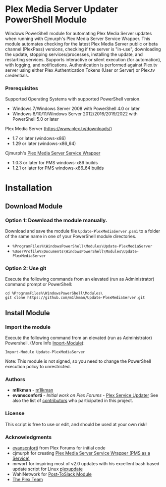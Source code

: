 # Plex Media Server Updater PowerShell Module
Windows PowerShell module for automating Plex Media Server updates when running with Cjmurph's Plex Media Server Service Wrapper. This module automates checking for the latest Plex Media Server public or beta channel (PlexPass) versions, checking if the server is "in-use", downloading the update, stopping services/processes, installing the update, and restarting services. Supports interactive or silent execution (for automation), with logging, and notifications. Authentication is performed against Plex.tv server using either Plex Authentication Tokens (User or Server) or Plex.tv credentials.
### Prerequisites
  Supported Operating Systems with supported PowerShell version.
  * Windows 7/Windows Server 2008 with PowerShell 4.0 or later
  * Windows 8/10/11/Windows Server 2012/2016/2019/2022 with PowerShell 5.0 or later
 
  Plex Media Server (https://www.plex.tv/downloads/)
  * 1.7 or later (windows-x86)
  * 1.29 or later (windows-x86_64)

  Cjmurph's [Plex Media Server Service Wrapper](https://github.com/cjmurph/PmsService)
  * 1.0.3 or later for PMS windows-x86 builds
  * 1.2.1 or later for PMS windows-x86_64 builds
  
# Installation
## Download Module

### Option 1: Download the module manually. 

Download and save the module file `Update-PlexMediaServer.psm1` to a folder of the same name in one of your PowerShell module directories. 
* `%ProgramFiles%\WindowsPowerShell\Modules\Update-PlexMediaServer`
* `%UserProfile%\Documents\WindowsPowerShell\Modules\Update-PlexMediaServer`

### Option 2: Use git
Execute the following commands from an elevated (run as Administrator) command prompt or PowerShell:
```
cd %ProgramFiles%\WindowsPowerShell\Modules\
git clone https://github.com/m1lkman/Update-PlexMediaServer.git
```
## Install Module
### Import the module
Execute the following command from an elevated (run as Administrator) Powershell. (More Info [Inport-Module](https://learn.microsoft.com/en-us/powershell/module/microsoft.powershell.core/import-module)):
```
Import-Module Update-PlexMediaServer
```

Note: This module is not signed, so you need to change the PowerShell execution policy to unrestricted.

### Authors
* **m1lkman** - [m1lkman](https://github.com/m1lkman)
* **evansconforti** - *Initial work on Plex Forums* - [Plex Service Updater](https://forums.plex.tv/t/utility-plex-service-updater/88636)
See also the list of [contributors](https://github.com/m1lkman/Update-PlexMediaServer/contributors) who participated in this project.
### License
This script is free to use or edit, and should be used at your own risk!
### Acknowledgments
* [evanscnforti](https://forums.plex.tv/u/evansconforti/) from Plex Forums for initial code
* cjmurph for creating [Plex Media Server Service Wrapper (PMS as a Service)](https://github.com/cjmurph/PmsService)
* mrworf for inspiring most of v2.0 updates with his excellent bash based update script for Linux [plexupdate](https://github.com/mrworf/plexupdate)
* WahlNetwork for [Post-ToSlack Module](https://github.com/WahlNetwork/powershell-scripts/blob/master/Slack/Post-ToSlack.ps1)
* [The Plex Team](https://plex.tv/)
